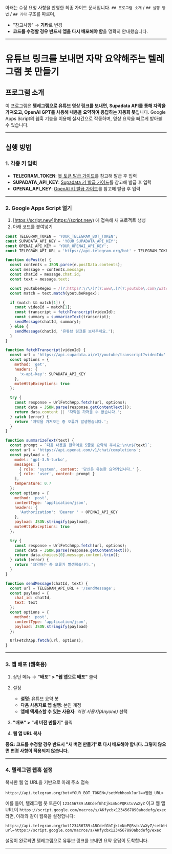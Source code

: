 아래는 수정 요청 사항을 반영한 최종 가이드 문서입니다.
`## 프로그램 소개` / `## 실행 방법` / `## 기타` 구조를 따르며,

* "참고사항" → **기타**로 변경
* **코드를 수정할 경우 반드시 앱을 다시 배포해야 함**을 명확히 안내했습니다.

---

# 유튜브 링크를 보내면 자막 요약해주는 텔레그램 봇 만들기

## 프로그램 소개

이 프로그램은 **텔레그램으로 유튜브 영상 링크를 보내면, Supadata API를 통해 자막을 가져오고, OpenAI GPT를 사용해 내용을 요약하여 응답하는 자동화 봇**입니다.
Google Apps Script의 웹훅 기능을 이용해 실시간으로 작동하며, 영상 요약을 빠르게 받아볼 수 있습니다.

---

## 실행 방법

### 1. 각종 키 입력

* **TELEGRAM\_TOKEN**: [봇 토큰 발급 가이드](https://github.com/dabidstudio/dabidstudio_guides/blob/main/get_telegram_token.md)를 참고해 발급 후 입력
* **SUPADATA\_API\_KEY**: [Supadata 키 발급 가이드](https://github.com/dabidstudio/dabidstudio_guides/blob/main/get_supadata_apikey.md)를 참고해 발급 후 입력
* **OPENAI\_API\_KEY**: [OpenAI 키 발급 가이드](https://github.com/dabidstudio/dabidstudio_guides/blob/main/get-openai-api-key.md)를 참고해 발급 후 입력

---

### 2. Google Apps Script 열기

1. [https://script.new](https://script.new) 에 접속해 새 프로젝트 생성
2. 아래 코드를 붙여넣기

```javascript
const TELEGRAM_TOKEN = 'YOUR_TELEGRAM_BOT_TOKEN';
const SUPADATA_API_KEY = 'YOUR_SUPADATA_API_KEY';
const OPENAI_API_KEY = 'YOUR_OPENAI_API_KEY';
const TELEGRAM_API_URL = 'https://api.telegram.org/bot' + TELEGRAM_TOKEN;

function doPost(e) {
  const contents = JSON.parse(e.postData.contents);
  const message = contents.message;
  const chatId = message.chat.id;
  const text = message.text;

  const youtubeRegex = /(?:https?:\/\/)?(?:www\.)?(?:youtube\.com\/watch\?v=|youtu\.be\/)([\w\-]{11})/;
  const match = text.match(youtubeRegex);

  if (match && match[1]) {
    const videoId = match[1];
    const transcript = fetchTranscript(videoId);
    const summary = summarizeText(transcript);
    sendMessage(chatId, summary);
  } else {
    sendMessage(chatId, '유튜브 링크를 보내주세요.');
  }
}

function fetchTranscript(videoId) {
  const url = 'https://api.supadata.ai/v1/youtube/transcript?videoId=' + videoId + '&text=true';
  const options = {
    method: 'get',
    headers: {
      'x-api-key': SUPADATA_API_KEY
    },
    muteHttpExceptions: true
  };

  try {
    const response = UrlFetchApp.fetch(url, options);
    const data = JSON.parse(response.getContentText());
    return data.content || '자막을 가져올 수 없습니다.';
  } catch (error) {
    return '자막을 가져오는 중 오류가 발생했습니다.';
  }
}

function summarizeText(text) {
  const prompt = `다음 내용을 한국어로 5줄로 요약해 주세요:\n\n${text}`;
  const url = 'https://api.openai.com/v1/chat/completions';
  const payload = {
    model: 'gpt-3.5-turbo',
    messages: [
      { role: 'system', content: '당신은 유능한 요약가입니다.' },
      { role: 'user', content: prompt }
    ],
    temperature: 0.7
  };
  const options = {
    method: 'post',
    contentType: 'application/json',
    headers: {
      'Authorization': 'Bearer ' + OPENAI_API_KEY
    },
    payload: JSON.stringify(payload),
    muteHttpExceptions: true
  };

  try {
    const response = UrlFetchApp.fetch(url, options);
    const data = JSON.parse(response.getContentText());
    return data.choices[0].message.content.trim();
  } catch (error) {
    return '요약하는 중 오류가 발생했습니다.';
  }
}

function sendMessage(chatId, text) {
  const url = TELEGRAM_API_URL + '/sendMessage';
  const payload = {
    chat_id: chatId,
    text: text
  };
  const options = {
    method: 'post',
    contentType: 'application/json',
    payload: JSON.stringify(payload)
  };

  UrlFetchApp.fetch(url, options);
}
```

---

### 3. 앱 배포 (웹훅용)

1. 상단 메뉴 → **"배포" > "웹 앱으로 배포"** 클릭
2. 설정

   * **설명**: 유튜브 요약 봇
   * **다음 사용자로 앱 실행**: 본인 계정
   * **앱에 액세스할 수 있는 사용자**: *익명 사용자(Anyone)* 선택
3. **"배포" > "새 버전 만들기"** 클릭
4. **웹 앱 URL 복사**

**중요: 코드를 수정할 경우 반드시 "새 버전 만들기"로 다시 배포해야 합니다. 그렇지 않으면 변경 사항이 적용되지 않습니다.**

---

### 4. 텔레그램 웹훅 설정

복사한 웹 앱 URL을 기반으로 아래 주소 접속

```
https://api.telegram.org/bot<YOUR_BOT_TOKEN>/setWebhook?url=<웹앱_URL>
```
예를 들어, 텔레그램 봇 토큰이 `123456789:ABCdefGhIjkLmNoPQRstuVwXyZ` 이고
웹 앱 URL이 `https://script.google.com/macros/s/AKfycbx1234567890abcdefg/exec` 라면,
아래와 같이 웹훅을 설정합니다:

```
https://api.telegram.org/bot123456789:ABCdefGhIjkLmNoPQRstuVwXyZ/setWebhook?url=https://script.google.com/macros/s/AKfycbx1234567890abcdefg/exec
```

설정이 완료되면 텔레그램으로 유튜브 링크를 보내면 요약 응답이 도착합니다.

---


